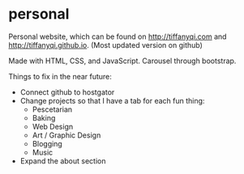 personal
========

Personal website, which can be found on http://tiffanyqi.com and http://tiffanyqi.github.io. (Most updated version on github)

Made with HTML, CSS, and JavaScript. Carousel through bootstrap.

Things to fix in the near future:
- Connect github to hostgator
- Change projects so that I have a tab for each fun thing:
	- Pescetarian
	- Baking
	- Web Design
	- Art / Graphic Design
	- Blogging
	- Music
- Expand the about section